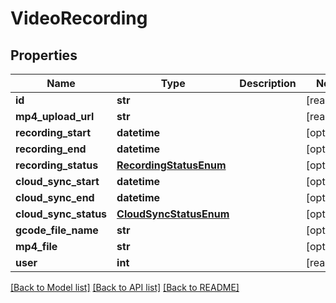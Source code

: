 # VideoRecording


## Properties
Name | Type | Description | Notes
------------ | ------------- | ------------- | -------------
**id** | **str** |  | [readonly] 
**mp4_upload_url** | **str** |  | [readonly] 
**recording_start** | **datetime** |  | [optional] 
**recording_end** | **datetime** |  | [optional] 
**recording_status** | [**RecordingStatusEnum**](RecordingStatusEnum.md) |  | [optional] 
**cloud_sync_start** | **datetime** |  | [optional] 
**cloud_sync_end** | **datetime** |  | [optional] 
**cloud_sync_status** | [**CloudSyncStatusEnum**](CloudSyncStatusEnum.md) |  | [optional] 
**gcode_file_name** | **str** |  | [optional] 
**mp4_file** | **str** |  | [optional] 
**user** | **int** |  | [readonly] 

[[Back to Model list]](../README.md#documentation-for-models) [[Back to API list]](../README.md#documentation-for-api-endpoints) [[Back to README]](../README.md)


